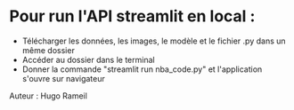 # Pour run l'API streamlit en local : 
- Télécharger les données, les images, le modèle et le fichier .py dans un même dossier
- Accéder au dossier dans le terminal
- Donner la commande "streamlit run nba_code.py" et l'application s'ouvre sur navigateur

Auteur : Hugo Rameil